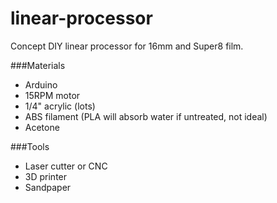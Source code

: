 # linear-processor
Concept DIY linear processor for 16mm and Super8 film.

###Materials
- Arduino
- 15RPM motor
- 1/4" acrylic (lots)
- ABS filament (PLA will absorb water if untreated, not ideal)
- Acetone

###Tools
- Laser cutter or CNC
- 3D printer
- Sandpaper
